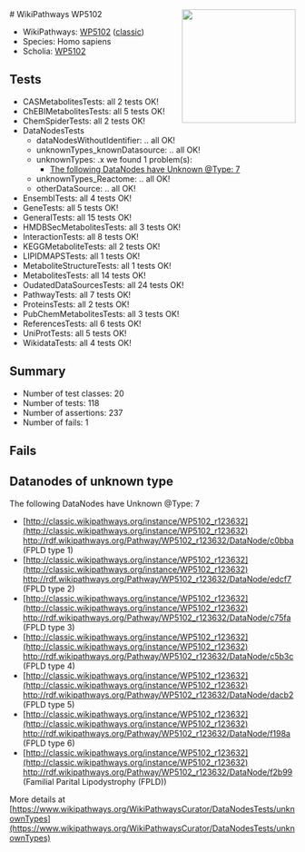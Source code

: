 <img style="float: right; width: 200px" src="https://upload.wikimedia.org/wikipedia/commons/thumb/8/83/Wplogo_with_text_500.png/640px-Wplogo_with_text_500.png" />
# WikiPathways WP5102

* WikiPathways: [WP5102](https://wikipathways.org/pathways/WP5102) ([classic](https://classic.wikipathways.org/instance/WP5102))
* Species: Homo sapiens
* Scholia: [WP5102](https://scholia.toolforge.org/wikipathways/WP5102)
## Tests
* CASMetabolitesTests: all 2 tests OK!
* ChEBIMetabolitesTests: all 5 tests OK!
* ChemSpiderTests: all 2 tests OK!
* DataNodesTests
    * dataNodesWithoutIdentifier: .. all OK!
    * unknownTypes_knownDatasource: .. all OK!
    * unknownTypes: .x we found 1 problem(s):
        * [The following DataNodes have Unknown @Type: 7](#839973e5)
    * unknownTypes_Reactome: .. all OK!
    * otherDataSource: .. all OK!
* EnsemblTests: all 4 tests OK!
* GeneTests: all 5 tests OK!
* GeneralTests: all 15 tests OK!
* HMDBSecMetabolitesTests: all 3 tests OK!
* InteractionTests: all 8 tests OK!
* KEGGMetaboliteTests: all 2 tests OK!
* LIPIDMAPSTests: all 1 tests OK!
* MetaboliteStructureTests: all 1 tests OK!
* MetabolitesTests: all 14 tests OK!
* OudatedDataSourcesTests: all 24 tests OK!
* PathwayTests: all 7 tests OK!
* ProteinsTests: all 2 tests OK!
* PubChemMetabolitesTests: all 3 tests OK!
* ReferencesTests: all 6 tests OK!
* UniProtTests: all 5 tests OK!
* WikidataTests: all 4 tests OK!


## Summary

* Number of test classes: 20
* Number of tests: 118
* Number of assertions: 237
* Number of fails: 1

## Fails

<a name="839973e5" />

## Datanodes of unknown type

The following DataNodes have Unknown @Type: 7

* [http://classic.wikipathways.org/instance/WP5102_r123632](http://classic.wikipathways.org/instance/WP5102_r123632) http://rdf.wikipathways.org/Pathway/WP5102_r123632/DataNode/c0bba (FPLD type 1)
* [http://classic.wikipathways.org/instance/WP5102_r123632](http://classic.wikipathways.org/instance/WP5102_r123632) http://rdf.wikipathways.org/Pathway/WP5102_r123632/DataNode/edcf7 (FPLD type 2)
* [http://classic.wikipathways.org/instance/WP5102_r123632](http://classic.wikipathways.org/instance/WP5102_r123632) http://rdf.wikipathways.org/Pathway/WP5102_r123632/DataNode/c75fa (FPLD type 3)
* [http://classic.wikipathways.org/instance/WP5102_r123632](http://classic.wikipathways.org/instance/WP5102_r123632) http://rdf.wikipathways.org/Pathway/WP5102_r123632/DataNode/c5b3c (FPLD type 4)
* [http://classic.wikipathways.org/instance/WP5102_r123632](http://classic.wikipathways.org/instance/WP5102_r123632) http://rdf.wikipathways.org/Pathway/WP5102_r123632/DataNode/dacb2 (FPLD type 5)
* [http://classic.wikipathways.org/instance/WP5102_r123632](http://classic.wikipathways.org/instance/WP5102_r123632) http://rdf.wikipathways.org/Pathway/WP5102_r123632/DataNode/f198a (FPLD type 6)
* [http://classic.wikipathways.org/instance/WP5102_r123632](http://classic.wikipathways.org/instance/WP5102_r123632) http://rdf.wikipathways.org/Pathway/WP5102_r123632/DataNode/f2b99 (Familial Parital Lipodystrophy
(FPLD))


More details at [https://www.wikipathways.org/WikiPathwaysCurator/DataNodesTests/unknownTypes](https://www.wikipathways.org/WikiPathwaysCurator/DataNodesTests/unknownTypes)

